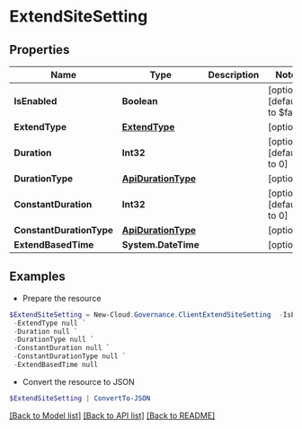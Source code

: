 # ExtendSiteSetting
## Properties

Name | Type | Description | Notes
------------ | ------------- | ------------- | -------------
**IsEnabled** | **Boolean** |  | [optional] [default to $false]
**ExtendType** | [**ExtendType**](ExtendType.md) |  | [optional] 
**Duration** | **Int32** |  | [optional] [default to 0]
**DurationType** | [**ApiDurationType**](ApiDurationType.md) |  | [optional] 
**ConstantDuration** | **Int32** |  | [optional] [default to 0]
**ConstantDurationType** | [**ApiDurationType**](ApiDurationType.md) |  | [optional] 
**ExtendBasedTime** | **System.DateTime** |  | [optional] 

## Examples

- Prepare the resource
```powershell
$ExtendSiteSetting = New-Cloud.Governance.ClientExtendSiteSetting  -IsEnabled null `
 -ExtendType null `
 -Duration null `
 -DurationType null `
 -ConstantDuration null `
 -ConstantDurationType null `
 -ExtendBasedTime null
```

- Convert the resource to JSON
```powershell
$ExtendSiteSetting | ConvertTo-JSON
```

[[Back to Model list]](../README.md#documentation-for-models) [[Back to API list]](../README.md#documentation-for-api-endpoints) [[Back to README]](../README.md)

